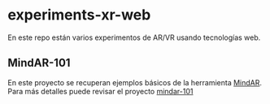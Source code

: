 # experiments-xr-web

En este repo están varios experimentos de AR/VR usando tecnologías web.

## MindAR-101

En este proyecto se recuperan ejemplos básicos de la herramienta [MindAR](https://hiukim.github.io/mind-ar-js-doc).
Para más detalles puede revisar el proyecto [mindar-101](./mindar-101/README.md)
